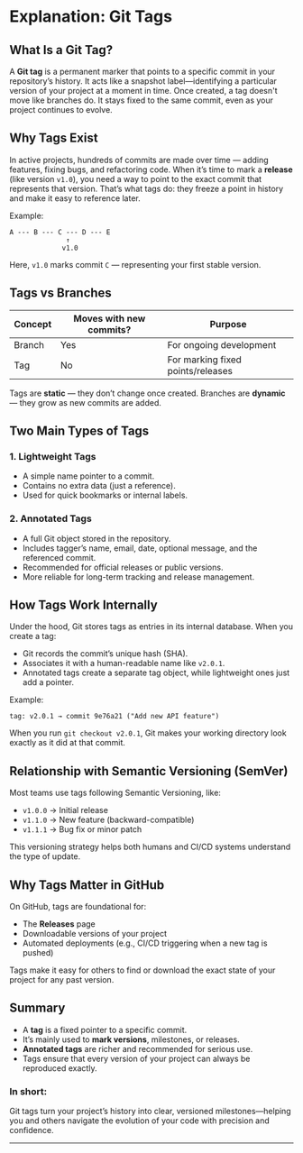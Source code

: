 # Explanation: Git Tags

## What Is a Git Tag?

A **Git tag** is a permanent marker that points to a specific commit in your repository’s history. It acts like a snapshot label—identifying a particular version of your project at a moment in time. Once created, a tag doesn't move like branches do. It stays fixed to the same commit, even as your project continues to evolve.

## Why Tags Exist

In active projects, hundreds of commits are made over time — adding features, fixing bugs, and refactoring code. When it’s time to mark a **release** (like version `v1.0`), you need a way to point to the exact commit that represents that version. That’s what tags do: they freeze a point in history and make it easy to reference later.

Example:

```
A --- B --- C --- D --- E
              ↑
             v1.0
```

Here, `v1.0` marks commit `C` — representing your first stable version.

## Tags vs Branches

| Concept | Moves with new commits? | Purpose                          |
|---------|------------------------|---------------------------------|
| Branch  | Yes                 | For ongoing development          |
| Tag     | No                  | For marking fixed points/releases|

Tags are **static** — they don’t change once created. Branches are **dynamic** — they grow as new commits are added.

## Two Main Types of Tags

### 1. Lightweight Tags

- A simple name pointer to a commit.  
- Contains no extra data (just a reference).  
- Used for quick bookmarks or internal labels.

### 2. Annotated Tags

- A full Git object stored in the repository.  
- Includes tagger’s name, email, date, optional message, and the referenced commit.  
- Recommended for official releases or public versions.  
- More reliable for long-term tracking and release management.

## How Tags Work Internally

Under the hood, Git stores tags as entries in its internal database. When you create a tag: 

- Git records the commit’s unique hash (SHA).  
- Associates it with a human-readable name like `v2.0.1`.  
- Annotated tags create a separate tag object, while lightweight ones just add a pointer.

Example:

```
tag: v2.0.1 → commit 9e76a21 ("Add new API feature")
```

When you run `git checkout v2.0.1`, Git makes your working directory look exactly as it did at that commit.

## Relationship with Semantic Versioning (SemVer)

Most teams use tags following Semantic Versioning, like:

- `v1.0.0` → Initial release  
- `v1.1.0` → New feature (backward-compatible)  
- `v1.1.1` → Bug fix or minor patch  

This versioning strategy helps both humans and CI/CD systems understand the type of update.

## Why Tags Matter in GitHub

On GitHub, tags are foundational for:

- The **Releases** page  
- Downloadable versions of your project  
- Automated deployments (e.g., CI/CD triggering when a new tag is pushed)  

Tags make it easy for others to find or download the exact state of your project for any past version.

## Summary

- A **tag** is a fixed pointer to a specific commit.  
- It’s mainly used to **mark versions**, milestones, or releases.  
- **Annotated tags** are richer and recommended for serious use.  
- Tags ensure that every version of your project can always be reproduced exactly.

### In short:

Git tags turn your project’s history into clear, versioned milestones—helping you and others navigate the evolution of your code with precision and confidence.

***
